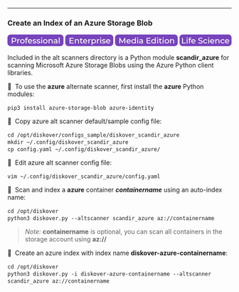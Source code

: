 ___
### Create an Index of an Azure Storage Blob

![Image: Professional Edition Label](images/button_edition_professional.png)&nbsp;![Image: Enterprise Edition Label](images/button_edition_enterprise.png)&nbsp;![Image: AJA Diskover Media Edition Label](images/button_edition_media.png)&nbsp;![Image: Life Science Edition Label](images/button_edition_life_science.png)

Included in the alt scanners directory is a Python module **scandir_azure** for scanning Microsoft Azure Storage Blobs using the Azure Python client libraries.

🔴 &nbsp;To use the **azure** alternate scanner, first install the **azure** Python modules:

```
pip3 install azure-storage-blob azure-identity
```

🔴 &nbsp;Copy azure alt scanner default/sample config file:
```
cd /opt/diskover/configs_sample/diskover_scandir_azure
mkdir ~/.config/diskover_scandir_azure
cp config.yaml ~/.config/diskover_scandir_azure/
```

🔴 &nbsp;Edit azure alt scanner config file:
```
vim ~/.config/diskover_scandir_azure/config.yaml
```

🔴 &nbsp;Scan and index a **azure** container _**containername**_ using an auto-index name:

```
cd /opt/diskover
python3 diskover.py --altscanner scandir_azure az://containername
```
> _Note:_ **containername** is optional, you can scan all containers in the storage account using **az://**

🔴 &nbsp;Create an azure index with index name **diskover-azure-containername**:

```
cd /opt/diskover
python3 diskover.py -i diskover-azure-containername --altscanner scandir_azure az://containername
```
